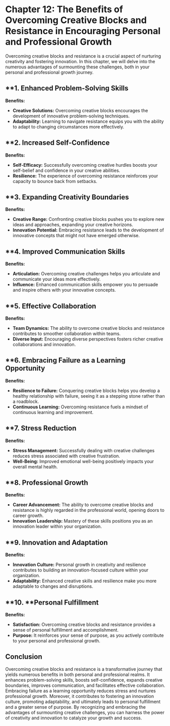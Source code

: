 Chapter 12: The Benefits of Overcoming Creative Blocks and Resistance in Encouraging Personal and Professional Growth
=====================================================================================================================

Overcoming creative blocks and resistance is a crucial aspect of nurturing creativity and fostering innovation. In this chapter, we will delve into the numerous advantages of surmounting these challenges, both in your personal and professional growth journey.

\*\*1. **Enhanced Problem-Solving Skills**
------------------------------------------

**Benefits:**

* **Creative Solutions:** Overcoming creative blocks encourages the development of innovative problem-solving techniques.
* **Adaptability:** Learning to navigate resistance equips you with the ability to adapt to changing circumstances more effectively.

\*\*2. **Increased Self-Confidence**
------------------------------------

**Benefits:**

* **Self-Efficacy:** Successfully overcoming creative hurdles boosts your self-belief and confidence in your creative abilities.
* **Resilience:** The experience of overcoming resistance reinforces your capacity to bounce back from setbacks.

\*\*3. **Expanding Creativity Boundaries**
------------------------------------------

**Benefits:**

* **Creative Range:** Confronting creative blocks pushes you to explore new ideas and approaches, expanding your creative horizons.
* **Innovation Potential:** Embracing resistance leads to the development of innovative concepts that might not have emerged otherwise.

\*\*4. **Improved Communication Skills**
----------------------------------------

**Benefits:**

* **Articulation:** Overcoming creative challenges helps you articulate and communicate your ideas more effectively.
* **Influence:** Enhanced communication skills empower you to persuade and inspire others with your innovative concepts.

\*\*5. **Effective Collaboration**
----------------------------------

**Benefits:**

* **Team Dynamics:** The ability to overcome creative blocks and resistance contributes to smoother collaboration within teams.
* **Diverse Input:** Encouraging diverse perspectives fosters richer creative collaborations and innovation.

\*\*6. **Embracing Failure as a Learning Opportunity**
------------------------------------------------------

**Benefits:**

* **Resilience to Failure:** Conquering creative blocks helps you develop a healthy relationship with failure, seeing it as a stepping stone rather than a roadblock.
* **Continuous Learning:** Overcoming resistance fuels a mindset of continuous learning and improvement.

\*\*7. **Stress Reduction**
---------------------------

**Benefits:**

* **Stress Management:** Successfully dealing with creative challenges reduces stress associated with creative frustration.
* **Well-Being:** Improved emotional well-being positively impacts your overall mental health.

\*\*8. **Professional Growth**
------------------------------

**Benefits:**

* **Career Advancement:** The ability to overcome creative blocks and resistance is highly regarded in the professional world, opening doors to career growth.
* **Innovation Leadership:** Mastery of these skills positions you as an innovation leader within your organization.

\*\*9. **Innovation and Adaptation**
------------------------------------

**Benefits:**

* **Innovation Culture:** Personal growth in creativity and resilience contributes to building an innovation-focused culture within your organization.
* **Adaptability:** Enhanced creative skills and resilience make you more adaptable to changes and disruptions.

\*\*10. \*\*Personal Fulfillment
--------------------------------

**Benefits:**

* **Satisfaction:** Overcoming creative blocks and resistance provides a sense of personal fulfillment and accomplishment.
* **Purpose:** It reinforces your sense of purpose, as you actively contribute to your personal and professional growth.

**Conclusion**
--------------

Overcoming creative blocks and resistance is a transformative journey that yields numerous benefits in both personal and professional realms. It enhances problem-solving skills, boosts self-confidence, expands creative boundaries, improves communication, and facilitates effective collaboration. Embracing failure as a learning opportunity reduces stress and nurtures professional growth. Moreover, it contributes to fostering an innovation culture, promoting adaptability, and ultimately leads to personal fulfillment and a greater sense of purpose. By recognizing and embracing the advantages of surmounting creative challenges, you can harness the power of creativity and innovation to catalyze your growth and success.
